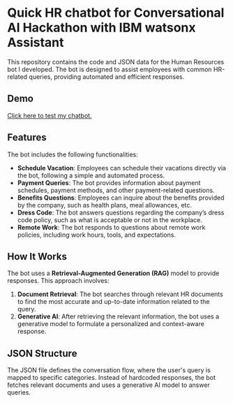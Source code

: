 # Quick HR chatbot for Conversational AI Hackathon with IBM watsonx Assistant

This repository contains the code and JSON data for the Human Resources bot I developed. The bot is designed to assist employees with common HR-related queries, providing automated and efficient responses.

## Demo
[Click here to test my chatbot.](https://web-chat.global.assistant.watson.appdomain.cloud/preview.html?backgroundImageURL=https%3A%2F%2Fjp-tok.assistant.watson.cloud.ibm.com%2Fpublic%2Fimages%2Fupx-6f14a634-b459-4700-94f3-b109e0f10985%3A%3A50c76ce4-e012-4a74-9e87-0e01e8bd0d8e&integrationID=2ec0598a-67ba-4cb9-a1cf-77aa6bf740af&region=jp-tok&serviceInstanceID=6f14a634-b459-4700-94f3-b109e0f10985)


## Features

The bot includes the following functionalities:

- **Schedule Vacation**: Employees can schedule their vacations directly via the bot, following a simple and automated process.
- **Payment Queries**: The bot provides information about payment schedules, payment methods, and other payment-related questions.
- **Benefits Questions**: Employees can inquire about the benefits provided by the company, such as health plans, meal allowances, etc.
- **Dress Code**: The bot answers questions regarding the company’s dress code policy, such as what is acceptable or not in the workplace.
- **Remote Work**: The bot responds to questions about remote work policies, including work hours, tools, and expectations.

## How It Works

The bot uses a **Retrieval-Augmented Generation (RAG)** model to provide responses. This approach involves:

1. **Document Retrieval**: The bot searches through relevant HR documents to find the most accurate and up-to-date information related to the query.
2. **Generative AI**: After retrieving the relevant information, the bot uses a generative model to formulate a personalized and context-aware response.

## JSON Structure

The JSON file defines the conversation flow, where the user's query is mapped to specific categories. Instead of hardcoded responses, the bot fetches relevant documents and uses a generative AI model to answer queries.
